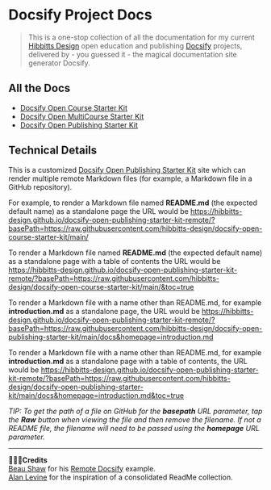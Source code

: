 # Docsify Project Docs

> This is a one-stop collection of all the documentation for my current [Hibbitts Design](https://hibbittsdesign.org/) open education and publishing [Docsify](https://docsify.js.org/#/) projects, delivered by - you guessed it - the magical documentation site generator Docsify.

## All the Docs

* [Docsify Open Course Starter Kit](https://hibbitts-design.github.io/docsify-project-docs/?basePath=https://raw.githubusercontent.com/hibbitts-design/docsify-open-course-starter-kit/main/#/)
* [Docsify Open MultiCourse Starter Kit](https://hibbitts-design.github.io/docsify-project-docs/?basePath=https://raw.githubusercontent.com/hibbitts-design/docsify-open-multicourse-starter-kit/main/#/)
* [Docsify Open Publishing Starter Kit](https://hibbitts-design.github.io/docsify-project-docs/?basePath=https://raw.githubusercontent.com/hibbitts-design/docsify-open-publishing-starter-kit/main/#/)

## Technical Details

This is a customized [Docsify Open Publishing Starter Kit](https://github.com/hibbitts-design/docsify-open-publishing-starter-kit) site which can render multiple remote Markdown files (for example, a Markdown file in a GitHub repository).  

For example, to render a Markdown file named **README.md** (the expected default name) as a standalone page the URL would be https://hibbitts-design.github.io/docsify-open-publishing-starter-kit-remote/?basePath=https://raw.githubusercontent.com/hibbitts-design/docsify-open-course-starter-kit/main/

To render a Markdown file named **README.md** (the expected default name) as a standalone page with a table of contents the URL would be https://hibbitts-design.github.io/docsify-open-publishing-starter-kit-remote/?basePath=https://raw.githubusercontent.com/hibbitts-design/docsify-open-course-starter-kit/main/&toc=true

To render a Markdown file with a name other than README.md, for example **introduction.md** as a standalone page, the URL would be https://hibbitts-design.github.io/docsify-open-publishing-starter-kit-remote/?basePath=https://raw.githubusercontent.com/hibbitts-design/docsify-open-publishing-starter-kit/main/docs&homepage=introduction.md

To render a Markdown file with a name other than README.md, for example **introduction.md** as a standalone page with a table of contents, the URL would be https://hibbitts-design.github.io/docsify-open-publishing-starter-kit-remote/?basePath=https://raw.githubusercontent.com/hibbitts-design/docsify-open-publishing-starter-kit/main/docs&homepage=introduction.md&toc=true

_TIP: To get the path of a file on GitHub for the **basepath** URL parameter, tap the **Raw** button when viewing the file and then remove the filename. If not a README file, the filename will need to be passed using the **homepage** URL parameter._

---

**🙇🏻‍♂️Credits**  
[Beau Shaw](https://github.com/DaddyWarbucks) for his [Remote Docsify](https://github.com/DaddyWarbucks/remote-docsify) example.  
[Alan Levine](https://github.com/cogdog) for the inspiration of a consolidated ReadMe collection.
